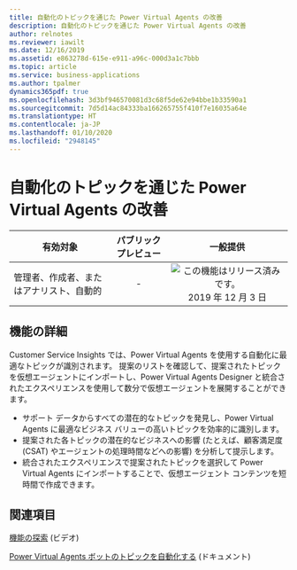```yaml
---
title: 自動化のトピックを通じた Power Virtual Agents の改善
description: 自動化のトピックを通じた Power Virtual Agents の改善
author: relnotes
ms.reviewer: iawilt
ms.date: 12/16/2019
ms.assetid: e863278d-615e-e911-a96c-000d3a1c7bbb
ms.topic: article
ms.service: business-applications
ms.author: tpalmer
dynamics365pdf: true
ms.openlocfilehash: 3d3bf946570081d3c68f5de62e94bbe1b33590a1
ms.sourcegitcommit: 7d5d14ac84333ba166265755f410f7e16035a64e
ms.translationtype: HT
ms.contentlocale: ja-JP
ms.lasthandoff: 01/10/2020
ms.locfileid: "2948145"
---
```

# <a name="improve-power-virtual-agents-through-topics-for-automation"></a>自動化のトピックを通じた Power Virtual Agents の改善


| 有効対象    |  パブリック プレビュー | 一般提供 | 
| ---------- | :----------: |:----------: |
|管理者、作成者、またはアナリスト、自動的|-| ![この機能はリリース済みです。](/dynamics365-release-plan/media/green-checkmark.png "この機能はリリース済みです。") 2019 年 12 月 3 日|






## <a name="feature-details"></a>機能の詳細
<!--feature detail start -->
Customer Service Insights では、Power Virtual Agents を使用する自動化に最適なトピックが識別されます。 提案のリストを確認して、提案されたトピックを仮想エージェントにインポートし、Power Virtual Agents Designer と統合されたエクスペリエンスを使用して数分で仮想エージェントを展開することができます。 

- サポート データからすべての潜在的なトピックを発見し、Power Virtual Agents に最適なビジネス バリューの高いトピックを効率的に識別します。  
-  提案された各トピックの潜在的なビジネスへの影響 (たとえば、顧客満足度 (CSAT) やエージェントの処理時間などへの影響) を分析して提示します。  
-  統合されたエクスペリエンスで提案されたトピックを選択して Power Virtual Agents にインポートすることで、仮想エージェント コンテンツを短時間で作成できます。
<!--feature detail end -->










## <a name="see-also"></a>関連項目
[機能の探索](https://aka.ms/ROGCSI19RW2ROV4) (ビデオ)

[Power Virtual Agents ボットのトピックを自動化する](https://docs.microsoft.com/dynamics365/ai/customer-service-insights/automate-topics) (ドキュメント)
